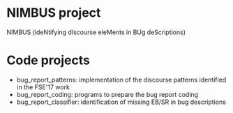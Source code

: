 # NIMBUS project
NIMBUS (ideNtifying dIscourse eleMents in BUg deScriptions)

# Code projects
* bug_report_patterns: implementation of the discourse patterns identified in the FSE'17 work
* bug_report_coding: programs to prepare the bug report coding 
* bug_report_classifier: identification of missing EB/SR in bug descriptions
